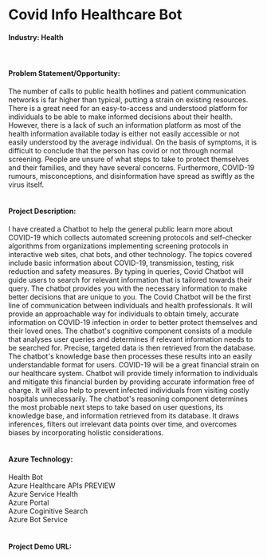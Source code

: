 # Covid Info Healthcare Bot
#### Industry: Health
<br />

#### Problem Statement/Opportunity:
The number of calls to public health hotlines and patient communication networks is far higher than typical, putting a strain on existing resources. There is a great need for an easy-to-access and understood platform for individuals to be able to make informed decisions about their health. However, there is a lack of such an information platform as most of the health information available today is either not easily accessible or not easily understood by the average individual. On the basis of symptoms, it is difficult to conclude that the person has covid or not through normal screening. People are unsure of what steps to take to protect themselves and their families, and they have several concerns. Furthermore, COVID-19 rumours, misconceptions, and disinformation have spread as swiftly as the virus itself.
<br />
<br />
#### Project Description:
I have created a Chatbot to help the general public learn more about COVID-19 which collects automated screening protocols and self-checker algorithms from organizations implementing screening protocols in interactive web sites, chat bots, and other technology. The topics covered include basic information about COVID-19, transmission, testing, risk reduction and safety measures. By typing in queries, Covid Chatbot will guide users to search for relevant information that is tailored towards their query. The chatbot provides you with the necessary information to make better decisions that are unique to you. The Covid Chatbot will be the first line of communication between individuals and health professionals. It will provide an approachable way for individuals to obtain timely, accurate information on COVID-19 infection in order to better protect themselves and their loved ones. The chatbot's cognitive component consists of a module that analyses user queries and determines if relevant information needs to be searched for. Precise, targeted data is then retrieved from the database. The chatbot's knowledge base then processes these results into an easily understandable format for users. COVID-19 will be a great financial strain on our healthcare system. Chatbot will provide timely information to individuals and mitigate this financial burden by providing accurate information free of charge. It will also help to prevent infected individuals from visiting costly hospitals unnecessarily. The chatbot's reasoning component determines the most probable next steps to take based on user questions, its knowledge base, and information retrieved from its database. It draws inferences, filters out irrelevant data points over time, and overcomes biases by incorporating holistic considerations.
<br />
<br />
#### Azure Technology:
Health Bot  
Azure Healthcare APIs PREVIEW  
Azure Service Health  
Azure Portal  
Azure Coginitive Search  
Azure Bot Service  
<br />
#### Project Demo URL: 
